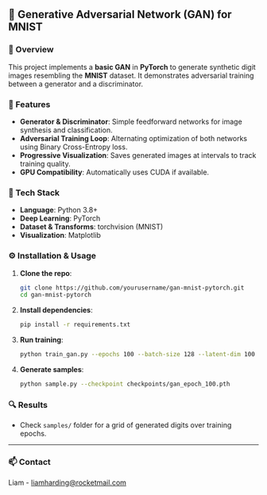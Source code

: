 ## 📁 Generative Adversarial Network (GAN) for MNIST

### 🧠 Overview

This project implements a **basic GAN** in **PyTorch** to generate synthetic digit images resembling the **MNIST** dataset. It demonstrates adversarial training between a generator and a discriminator.

### 🚀 Features

- **Generator & Discriminator**: Simple feedforward networks for image synthesis and classification.
- **Adversarial Training Loop**: Alternating optimization of both networks using Binary Cross-Entropy loss.
- **Progressive Visualization**: Saves generated images at intervals to track training quality.
- **GPU Compatibility**: Automatically uses CUDA if available.

### 🧰 Tech Stack

- **Language**: Python 3.8+
- **Deep Learning**: PyTorch
- **Dataset & Transforms**: torchvision (MNIST)
- **Visualization**: Matplotlib

### ⚙️ Installation & Usage

1. **Clone the repo**:
   ```bash
   git clone https://github.com/yourusername/gan-mnist-pytorch.git
   cd gan-mnist-pytorch
   ```
2. **Install dependencies**:
   ```bash
   pip install -r requirements.txt
   ```
3. **Run training**:
   ```bash
   python train_gan.py --epochs 100 --batch-size 128 --latent-dim 100
   ```
4. **Generate samples**:
   ```bash
   python sample.py --checkpoint checkpoints/gan_epoch_100.pth
   ```

### 🔍 Results

- Check `samples/` folder for a grid of generated digits over training epochs.

---

### 📫 Contact

Liam - [liamharding@rocketmail.com](mailto\:liamharding@rocketmail.com)
